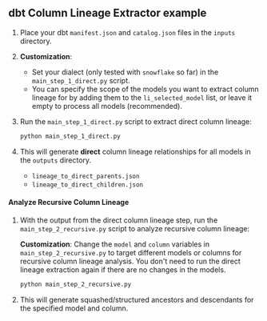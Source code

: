 ## dbt Column Lineage Extractor example

1. Place your dbt `manifest.json` and `catalog.json` files in the `inputs` directory.
2. **Customization**:
   - Set your dialect (only tested with `snowflake` so far) in the `main_step_1_direct.py` script.
   - You can specify the scope of the models you want to extract column lineage for by adding them to the `li_selected_model` list, or leave it empty to process all models (recommended).

3. Run the `main_step_1_direct.py` script to extract direct column lineage:
   ```bash
   python main_step_1_direct.py
   ```

4. This will generate **direct** column lineage relationships for all models in the `outputs` directory.
   - `lineage_to_direct_parents.json`
   - `lineage_to_direct_children.json`

#### Analyze Recursive Column Lineage

1. With the output from the direct column lineage step, run the `main_step_2_recursive.py` script to analyze recursive column lineage:

   **Customization**: Change the `model` and `column` variables in `main_step_2_recursive.py` to target different models or columns for recursive column lineage analysis. You don't need to run the direct lineage extraction again if there are no changes in the models.

   ```bash
   python main_step_2_recursive.py
   ```

2. This will generate squashed/structured ancestors and descendants for the specified model and column.
